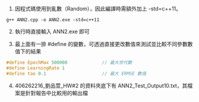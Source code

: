 1. 因程式碼使用到亂數（Random），因此編譯時需額外加上 -std=c++11。
```
g++ ANN2.cpp -o ANN2.exe -std=c++11
```
2. 執行時直接輸入 ANN2.exe 即可

3. 最上面有一排 #define 的變數，可透過直接更改數值來測試並比較不同參數數值下的結果
```cpp
#define EpochMax 500000             // 最大世代數
#define LearningRate 1
#define tao 0.1                     // 最大 ERMSE 數值
```
4. 406262216_劉品萱_HW#2 的資料夾底下有 ANN2_Test_Output10.txt，其檔案是針對報告中比較用的輸出檔
